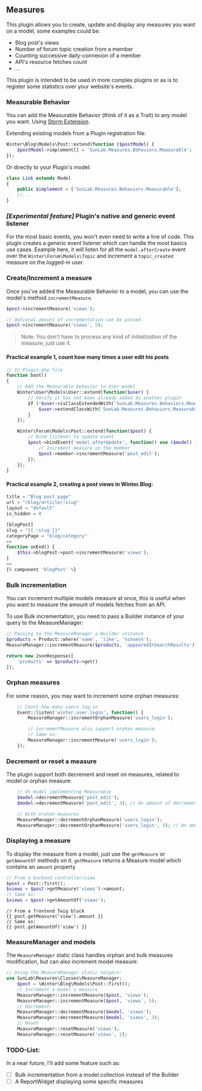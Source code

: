 ## Measures
This plugin allows you to create, update and display any measures you want on a model, some examples could be:
- Blog post's views
- Number of forum topic creation from a member
- Counting successive daily-connexion of a member
- API's resource fetches count
- ...

This plugin is intended to be used in more complex plugins or as is to register some statistics over your website's events.

### Measurable Behavior
You can add the Measurable Behavior (think of it as a Trait) to any model you want. Using [Storm Extension][Storm extension README].

Extending existing models from a Plugin registration file:
```php
Winter\Blog\Models\Post::extend(function ($postModel) {
    $postModel->implement[] = 'SunLab.Measures.Behaviors.Measurable';
});
```
Or directly to your Plugin's model:
```php
class Link extends Model
{
    public $implement = ['SunLab.Measures.Behaviors.Measurable'];
    //...
}
```
### _[Experimental feature]_ Plugin's native and generic event listener
For the most basic events, you won't even need to write a line of code.
This plugin creates a generic event listener which can handle the most basics use cases.
Example here, it will listen for all the `model.afterCreate` event over the `Winter\Forum\Models\Topic`
and increment a `topic_created` measure on the logged-in user.

### Create/Increment a measure
Once you've added the Measurable Behavior to a model, you can use the model's method `incrementMeasure`.

```php
$post->incrementMeasure('views');

// Optional amount of incrementation can be passed
$post->incrementMeasure('views', 5);
```
> Note: You don't have to process any kind of _initialization_ of the measure, just use it.

#### Practical example 1, count how many times a user edit his posts
```php
// In Plugin.php file
function boot()
{
    // Add the Measurable behavior to User model
    Winter\User\Models\User::extend(function($user) {
        // Verify it has not been already added by another plugin
        if (!$user->isClassExtendedWith('SunLab.Measures.Behaviors.Measurable')) {
            $user->extendClassWith('SunLab.Measures.Behaviors.Measurable');
        }
    });

    Winter\Forum\Models\Post::extend(function($post) {
        // Bind listener to update event
        $post->bindEvent('model.afterUpdate', function() use ($model) {
            // Increment measure on the member
            $post->member->incrementMeasure('post_edit');
        });
    });
}
```

#### Practical example 2, creating a post views in Winter.Blog:
```php
title = "Blog post page"
url = "/blog/article/:slug"
layout = "default"
is_hidden = 0

[blogPost]
slug = "{{ :slug }}"
categoryPage = "blog/category"
==
function onEnd() {
    $this->blogPost->post->incrementMeasure('views');
}
==
{% component 'blogPost' %}
```

### Bulk incrementation
You can increment multiple models measure at once,
this is useful when you want to measure the amount of models fetches from an API.

To use Bulk incrementation, you need to pass a Builder instance of your query to the MeasureManager:
```php
// Passing to the MeasureManager a Builder instance
$products = Product::where('name', 'like', '%shoes%');
MeasureManager::incrementMeasure($products, 'appearedInSearchResults');

return new JsonResponse([
    'products' => $products->get()
]);
```

### Orphan measures
For some reason, you may want to increment some orphan measures:
```php
    // Count how many users log-in
    Event::listen('winter.user.login', function() {
        MeasureManager::incrementOrphanMeasure('users_login');

        // incrementMeasure also support orphan measure.
        // Same as:
        MeasureManager::incrementMeasure('users_login');
    });
```

### Decrement or reset a measure
The plugin support both decrement and reset on measures, related to model or orphan measure:
```php
    // On model implementing Measurable
    $model->decrementMeasure('post_edit');
    $model->decrementMeasure('post_edit', 3); // An amount of decrementation can be passed

    // With orphan measures
    MeasureManager::decrementOrphanMeasure('users_login');
    MeasureManager::decrementOrphanMeasure('users_login', 3); // An amount of decrementation can be passed
```

### Displaying a measure
To display the measure from a model, just use the `getMeasure` or `getAmountOf` methods on it.
`getMeasure` returns a Measure model which contains an `amount` property
```php
// From a backend controller/view
$post = Post::first();
$views = $post->getMeasure('views')->amount;
// Same as:
$views = $post->getAmountOf('views');
```

```twig
// From a frontend Twig block
{{ post.getMeasure('view').amount }}
// Same as:
{{ post.getAmountOf('view') }}
```

### MeasureManager and models
The `MeasureManager` static class handles orphan and bulk measures modification,
but can also increment model measure:
```php
// Using the MeasureManager static helpers:
use SunLab\Measures\Classes\MeasureManager;
    $post = \Winter\Blog\Models\Post::first();
    // Increment a model's measure
    MeasureManager::incrementMeasure($post, 'views');
    MeasureManager::incrementMeasure($post, 'views', 5);
    // Decrement:
    MeasureManager::decrementMeasure($model, 'views');
    MeasureManager::decrementMeasure($model, 'views', 3);
    // Reset
    MeasureManager::resetMeasure('views');
    MeasureManager::resetMeasure('views', 2);
```

### TODO-List:
In a near future, I'll add some feature such as:
- [ ] Bulk incrementation from a model collection instead of the Builder
- [ ] A ReportWidget displaying some specific measures

[Storm extension README]: https://github.com/wintercms/storm/blob/develop/src/Extension/README.md
